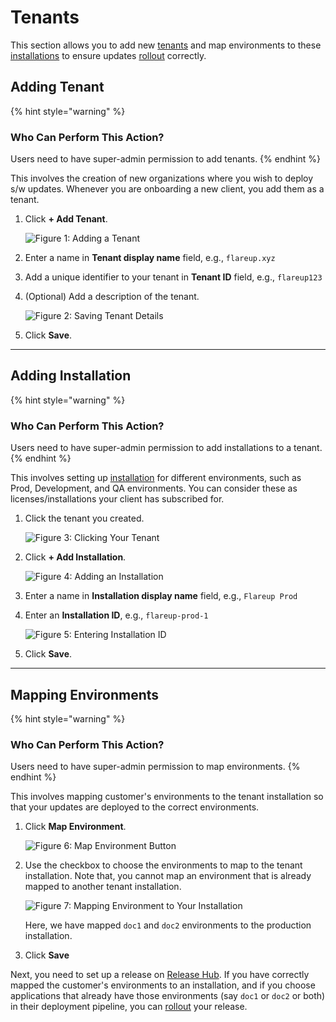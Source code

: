 # Tenants

This section allows you to add new [tenants](#tenants) and map environments to these [installations](./README.md#installations) to ensure updates [rollout](#rollout) correctly. 

## Adding Tenant

{% hint style="warning" %}
### Who Can Perform This Action?
Users need to have super-admin permission to add tenants.
{% endhint %}

This involves the creation of new organizations where you wish to deploy s/w updates. Whenever you are onboarding a new client, you add them as a tenant. 

1. Click **+ Add Tenant**.

    ![Figure 1: Adding a Tenant](https://devtron-public-asset.s3.us-east-2.amazonaws.com/images/sdh/tenants-tab.jpg)

2. Enter a name in **Tenant display name** field, e.g., `flareup.xyz`

3. Add a unique identifier to your tenant in **Tenant ID** field, e.g., `flareup123` 

4. (Optional) Add a description of the tenant.

    ![Figure 2: Saving Tenant Details](https://devtron-public-asset.s3.us-east-2.amazonaws.com/images/sdh/add-tenant.jpg)

5. Click **Save**.

---

## Adding Installation

{% hint style="warning" %}
### Who Can Perform This Action?
Users need to have super-admin permission to add installations to a tenant.
{% endhint %}

This involves setting up [installation](./README.md#installations) for different environments, such as Prod, Development, and QA environments. You can consider these as licenses/installations your client has subscribed for.

1. Click the tenant you created.

    ![Figure 3: Clicking Your Tenant](https://devtron-public-asset.s3.us-east-2.amazonaws.com/images/sdh/tenant-list.jpg)

2. Click **+ Add Installation**.

    ![Figure 4: Adding an Installation](https://devtron-public-asset.s3.us-east-2.amazonaws.com/images/sdh/add-installation.jpg)

3. Enter a name in **Installation display name** field, e.g., `Flareup Prod`

4. Enter an **Installation ID**, e.g., `flareup-prod-1`

    ![Figure 5: Entering Installation ID](https://devtron-public-asset.s3.us-east-2.amazonaws.com/images/sdh/installation-creation.jpg)

5. Click **Save**.

---

## Mapping Environments

{% hint style="warning" %}
### Who Can Perform This Action?
Users need to have super-admin permission to map environments.
{% endhint %}

This involves mapping customer's environments to the tenant installation so that your updates are deployed to the correct environments.

1. Click **Map Environment**.

    ![Figure 6: Map Environment Button](https://devtron-public-asset.s3.us-east-2.amazonaws.com/images/sdh/map-environment.jpg)

2. Use the checkbox to choose the environments to map to the tenant installation. Note that, you cannot map an environment that is already mapped to another tenant installation.

    ![Figure 7: Mapping Environment to Your Installation](https://devtron-public-asset.s3.us-east-2.amazonaws.com/images/sdh/map-environments.jpg)

    Here, we have mapped `doc1` and `doc2` environments to the production installation. 

3. Click **Save**

Next, you need to set up a release on [Release Hub](./release-hub.md). If you have correctly mapped the customer's environments to an installation, and if you choose applications that already have those environments (say `doc1` or `doc2` or both) in their deployment pipeline, you can [rollout](./README.md#rollout) your release.
